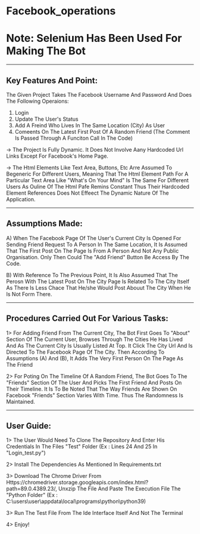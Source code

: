 # Facebook_operations


Note: Selenium Has Been Used For Making The Bot
===============================================================================================================================================================================

-------------------------------------------------------------------------------------------------------------------------------------------------------------------------------
Key Features And Point:
-------------------------------------------------------------------------------------------------------------------------------------------------------------------------------
The Given Project Takes The Facebook Username And Password And Does The Following Operaions:

1. Login
2. Update The User's Status
3. Add A Freind Who Lives In The Same Location (City) As User
4. Comeents On The Latest First Post Of A Random Friend (The Comment Is Passed Through A Funciton Call In The Code)

-> The Project Is Fully Dynamic. It Does Not Involve Aany Hardcoded Url Links Except For Facebook's Home Page. 

-> The Html Elements Like Text Area, Buttons, Etc Arre Assumed To Begeneric For Different Users, Meaning That The Html Element Path For A Particular Text Area Like "What's On Your Mind" Is The Same For Different Users As Ouline Of The Html Pafe Remins Constant Thus Their Hardcoded Element References Does Not Effeect The Dynamic Nature Of The Application.

-------------------------------------------------------------------------------------------------------------------------------------------------------------------------------
Assumptions Made:
-------------------------------------------------------------------------------------------------------------------------------------------------------------------------------

A) When The Facebook Page Of The User's Current City Is Opened For Sending Friend Request To A Person In The Same Location, It Is Assumed That The First Post On The Page Is From A Person And Not Any Public Organisation. Only Then Could The "Add Friend" Button Be Access By The Code. 

B) With Reference To The Previous Point, It Is Also Assumed That The Perosn With The Latest Post On The City Page Is Related To The  City Itself As There Is Less Chace That He/she Would Post Abouut The City When He Is Not Form There.

-------------------------------------------------------------------------------------------------------------------------------------------------------------------------------
Procedures Carried Out For Various Tasks:
-------------------------------------------------------------------------------------------------------------------------------------------------------------------------------

1> For Adding Friend From The Current City, The Bot First Goes To "About" Section Of The Current User, Browses Through The Cities He Has Lived And As The Current City Is Usually Listed At Top. It Click The City Url And Is Directed To The Facebook Page Of The City. Then According To Assumptions (A) And (B), It Adds The Very First Person On The Page As The Friend

2> For Poting On The Timeline Of A Random Friend, The Bot Goes To The "Friends" Section Of The User And Picks The First Friend And Posts On Their Timeline. It Is To Be Noted That The Way Friends Are Shown On Facebook "Friends" Section Varies With Time. Thus The Randomness Is Maintained. 

-------------------------------------------------------------------------------------------------------------------------------------------------------------------------------
User Guide:
-------------------------------------------------------------------------------------------------------------------------------------------------------------------------------
1> The User Would Need To Clone The Repository And Enter His Credentials In The Files "Test" Folder (Ex : Lines 24 And 25 In "Login_test.py") 

2> Install The Dependencies As Mentioned In Requirements.txt

3> Download The Chrome Driver From Https://chromedriver.storage.googleapis.com/index.html?path=89.0.4389.23/, Unxzip The File And Paste The Execution File The "Python Folder"
 (Ex : C:\users\user\appdata\local\programs\python\python39)
 
3> Run The Test File From The Ide Interface Itself And Not The Terminal

4> Enjoy!
